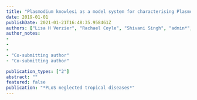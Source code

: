 ```yaml
---
title: "Plasmodium knowlesi as a model system for characterising Plasmodium vivax drug resistance candidate genes"
date: 2019-01-01
publishDate: 2021-01-21T16:48:35.958461Z
authors: ["Lisa H Verzier", "Rachael Coyle", "Shivani Singh", "admin*", "Julian C Rayner*"]
author_notes:
-
-
-
- "Co-submitting author"
- "Co-submitting author"

publication_types: ["2"]
abstract: ""
featured: false
publication: "*PLoS neglected tropical diseases*"
---
```


